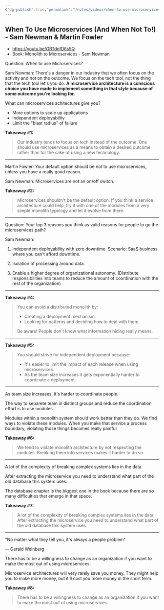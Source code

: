 ```yaml
---
{"dg-publish":true,"permalink":"/notes/videos/when-to-use-microservices-sam-newman/","dgHomeLink":true,"dgPassFrontmatter":false,"dgShowBacklinks":true,"dgShowLocalGraph":false}
---
```


## When To Use Microservices (And When Not To!) - Sam Newman & Martin Fowler

- <https://youtu.be/GBTdnfD6s5Q>
- Book: Monolith to Microservices - Sam Newman


Question: When to use Microservices?

Sam Newman: There's a danger in our industry that we often focus on the activity and not on the outcome. We focus on the tech tool, not the thing that the tech tool let's you do. **A microservice architecture is a conscious choice you have made to implement something in that style because of some outcome you're looking for**.

What can microservices achitectures give you?

- More options to scale up applications
- Independent deployability
- Limit the "blast radius" of failure


**Takeaway #1:**

> Our industry tends to focus on tech instead of the outcome. One should use microservices as a means to obtain a desired outcome rather than for the sake of using a new technology.

---

Martin Fowler: Your default option should be not to use microservices, unless you have a really good reason.

Sam Newman: Microservices are not an on/off switch.


**Takeaway #2:**

> Microservices shouldn't be the default option. If you think a service architecture could help, try it with one of the modules from a very simple monolith typology and let it evolve from there.

---

Question: Your top 3 reasons you think as valid reasons for people to go the microservices path?

Sam Newman:

1. Independent deployability with zero downtime. Scenario: SaaS business where you can't afford downtime.

2. Isolation of processing around data.

3. Enable a higher degree of organizational autonomy. (Distribute responsibilities into teams to reduce the amount of coordination with the rest of the organization)


---

**Takeaway #4:**

> You can avoid a distributed monolith by:
> - Creating a deployment mechanism.
> - Looking for patterns and deciding how to deal with them.
> 
> Be aware! People don't know what information hiding really means.

---

**Takeaway #5:**

> You should strive for independent deployment because:
> - It's easier to limit the impact of each release when using microservices.
> - As the team size increases it gets exponentially harder to coordinate a deployment.

---

As team size increases, it's harder to coordinate people.

The way to separete team in distinct groups and reduce the coordination effort is to use modules.

Modules within a monolith system should work better than they do. We find ways to violate these modules. When you make that service a process boundary, violating those things becomes really painful

**Takeaway #6:**

> We tend to violate monolith architecture by not respecting the modules. Breaking them into services makes it harder to do so.

---

A lot of the complexity of breaking complex systems lies in the data.

After extracting the microservice you need to understand what part of the old database this system uses.

The database chapter is the biggest one in the book because there are so many difficulties that emerge in that space.

**Takeaway #7:**

> A lot of the complexity of breaking complex systems lies in the data. After extracting the microservice you need to understand what part of the old database this system uses.


---

"No matter what they tell you, it's always a people problem"

-- Gerald Weinberg

There has to be a willingness to change as an organization if you want to make the most out of using microservices.

Microservice architectures will very rarely save you money. They might help you to make more money, but it'll cost you more money in the short term.

**Takeaway #8:**

> There has to be a willingness to change as an organization if you want to make the most ouf ot using microservices.

